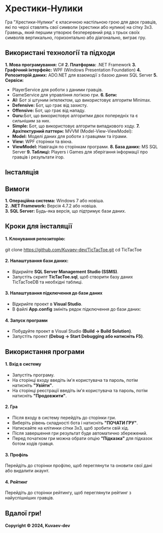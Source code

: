 <h1>Хрестики-Нулики</h1>

Гра "Хрестики-Нулики" є класичною настільною грою для двох гравців, які по черзі ставлять свої символи (хрестики або нулики) на сітку 3x3. Гравець, який першим утворює безперервний ряд з трьох своїх символів вертикально, горизонтально або діагонально, виграє гру.

<h2>Використані технології та підходи</h2>

<b>1. Мова програмування:</b> C#
<b>2. Платформа:</b> .NET Framework
<b>3. Графічний інтерфейс:</b> WPF (Windows Presentation Foundation)
<b>4. Репозиторій даних:</b> ADO.NET для взаємодії з базою даних SQL Server
<b>5. Сервіси:</b>
- PlayerService для роботи з даними гравців.
- GameService для управління логікою гри.
<b>6. Боти:</b>
- <b>AI:</b> Бот зі штуним інтелектом, що використовує алгоритм Minimax.
- <b>Defensive:</b> Бот, що грає від захисту.
- <b>Offensive:</b> Бот, що грає від нападу.
- <b>Guru:</b>Бот, що використовує алгоритми двох попередніх та є сильнішим за них.
- <b>Simple:</b> Бот, що використовує алгоритм випадкового ходу.
<b>7. Архітектурний паттерн:</b> MVVM (Model-View-ViewModel):
- <b>Model:</b> Моделі даних для роботи з гравцями та іграми.
- <b>View:</b> WPF сторінки та вікна.
- <b>ViewModel:</b> Навігація по сторінкам програми.
<b>8. База даних:</b> MS SQL Server
<b>9. Таблиці:</b> Players і Games для зберігання інформації про гравців і результати ігор.

<h2>Інсталяція</h2>

<h2>Вимоги</h2>

<b>1. Операційна система:</b> Windows 7 або новіша.</br>
<b>2. .NET Framework:</b> Версія 4.7.2 або новіша.</br>
<b>3. SQL Server:</b> Будь-яка версія, що підтримує бази даних.</br>

<h2>Кроки для інсталяції</h2>

<h4>1. Клонування репозиторію:</h4>

git clone https://github.com/Kuvaev-dev/TicTacToe.git
cd TicTacToe

<h4>2. Налаштування бази даних:</h4>

- Відкрийте <b>SQL Server Management Studio (SSMS)</b>.
- Запустіть скрипт <b>TicTacToe.sql</b>, щоб створити базу даних TicTacToeDB та необхідні таблиці.

<h4>3. Налаштування підключення до бази даних</h4>

- Відкрийте проект в <b>Visual Studio</b>.
- В файлі <b>App.config</b> змініть рядок підключення до бази даних:

<connectionStrings>
  <add name="MyConnectionString" connectionString="Data Source=YOUR_SERVER_NAME;Initial Catalog=TicTacToeDB;Integrated Security=True" providerName="System.Data.SqlClient"/>
</connectionStrings>

<h4>4. Запуск програми</h4>

- Побудуйте проект в Visual Studio <b>(Build -> Build Solution)</b>.
- Запустіть проект <b>(Debug -> Start Debugging або натисніть F5)</b>.

<h2>Використання програми</h2>

<h4>1. Вхід в систему</h4>

- Запустіть програму.
- На сторінці входу введіть ім'я користувача та пароль, потім натисніть <b>"Увійти"</b>.
- На сторінці реєстрації введіть ім'я користувача та пароль, потім натисніть <b>"Продовжити"</b>.

<h4>2. Гра</h4>

- Після входу в систему перейдіть до сторінки гри.
- Виберіть рівень складності бота і натисніть <b>"ПОЧАТИ ГРУ"</b>.
- Натискайте на клітинки сітки 3x3, щоб зробити свій хід.
- Після завершення гри результат буде автоматично збережений.
- Перед початком гри можна обрати опцію <b>"Підказка"</b> для підказок ботом ходів гравця.

<h4>3. Профіль</h4>

Перейдіть до сторінки профілю, щоб переглянути та оновити свої дані або видалити акаунт.

<h4>4. Рейтинг</h4>

Перейдіть до сторінки рейтингу, щоб переглянути рейтинг з найуспішніших гравців.

<h2>Вдалої гри!</h2>

<h4>Copyright &copy; 2024, Kuvaev-dev</h2>